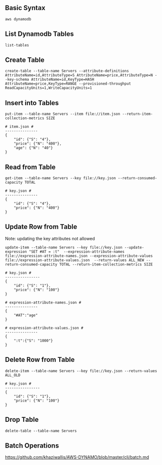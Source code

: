 ## Basic Syntax ##
```
aws dynamodb
```

## List Dynamodb Tables ##

```
list-tables
```

## Create Table ##

```
create-table --table-name Servers --attribute-definitions AttributeName=id,AttributeType=S AttributeName=price,AttributeType=N --key-schema AttributeName=id,KeyType=HASH AttributeName=price,KeyType=RANGE --provisioned-throughput ReadCapacityUnits=1,WriteCapacityUnits=1
```

## Insert into Tables ##

```
put-item --table-name Servers --item file://item.json --return-item-collection-metrics SIZE
```
    # item.json #
    ---------------
    {
        "id": {"S": "4"},
        "price": {"N": "400"},
        "age": {"N": "40"}
    }

## Read from Table ##

```
get-item --table-name Servers --key file://key.json --return-consumed-capacity TOTAL
```
    # key.json #
    ---------------
    {
        "id": {"S": "4"},
        "price": {"N": "400"}
    }

## Update Row from Table ##
Note: updating the key attributes not allowed

```
update-item --table-name Servers --key file://key.json --update-expression "SET #AT = :t"  --expression-attribute-names file://expression-attribute-names.json --expression-attribute-values file://expression-attribute-values.json  --return-values ALL_NEW --return-consumed-capacity TOTAL --return-item-collection-metrics SIZE
```
    # key.json #
    ----------------
    {
        "id": {"S": "1"},
        "price": {"N": "100"}
    }

    # expression-attribute-names.json #
    ---------------
    {
        "#AT":"age"
    }

    # expression-attribute-values.json #
    ---------------
    {
        ":t":{"S": "1000"}
    }

## Delete Row from Table ##
```
delete-item --table-name Servers --key file://key.json --return-values ALL_OLD
```
    # key.json #
    ----------------
    {
        "id": {"S": "1"},
        "price": {"N": "100"}
    }

## Drop Table ##
```
delete-table --table-name Servers
```


## Batch Operations ##
https://github.com/khaziwallis/AWS-DYNAMO/blob/master/cli/batch.md
